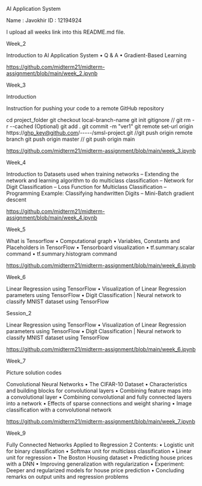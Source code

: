 AI Application System

Name : Javokhir ID : 12194924

I upload all weeks link into this README.md file.

Week_2

Introduction to AI Application System • Q & A • Gradient-Based Learning

https://github.com/midterm21/midterm-assignment/blob/main/week_2.ipynb

Week_3

Introduction

Instruction for pushing your code to a remote GitHub repository

cd project_folder git checkout local-branch-name git init gitignore // git rm -r --cached (Optional) git add . git commit -m "ver1" git remote set-url origin https://ghp_key@github.com/-----/smsl-project.git //git push origin remote branch git push origin master // git push origin main

https://github.com/midterm21/midterm-assignment/blob/main/week_3.ipynb

Week_4

Introduction to Datasets used when training networks – Extending the network and learning algorithm to do multiclass classification – Network for Digit Classification – Loss Function for Multiclass Classification – Programming Example: Classifying handwritten Digits – Mini-Batch gradient descent

https://github.com/midterm21/midterm-assignment/blob/main/week_4.ipynb

Week_5

What is Tensorflow • Computational graph • Variables, Constants and Placeholders in TensorFlow • Tensorboard visualization • tf.summary.scalar command • tf.summary.histogram command

https://github.com/midterm21/midterm-assignment/blob/main/week_6.ipynb

Week_6

Linear Regression using TensorFlow • Visualization of Linear Regression parameters using TensorFlow • Digit Classification | Neural network to classify MNIST dataset using TensorFlow

Session_2

Linear Regression using TensorFlow • Visualization of Linear Regression parameters using TensorFlow • Digit Classification | Neural network to classify MNIST dataset using TensorFlow

https://github.com/midterm21/midterm-assignment/blob/main/week_6.ipynb

Week_7

Picture solution codes

Convolutional Neural Networks • The CIFAR-10 Dataset • Characteristics and building blocks for convolutional layers • Combining feature maps into a convolutional layer • Combining convolutional and fully connected layers into a network • Effects of sparse connections and weight sharing • Image classification with a convolutional network

https://github.com/midterm21/midterm-assignment/blob/main/week_7.ipynb

Week_9


Fully Connected Networks Applied to
Regression
2
Contents:
• Logistic unit for binary classification
• Softmax unit for multiclass classification
• Linear unit for regression
• The Boston Housing dataset
• Predicting house prices with a DNN
• Improving generalization with regularization
• Experiment: Deeper and regularized models for house
price prediction
• Concluding remarks on output units and regression
problems
